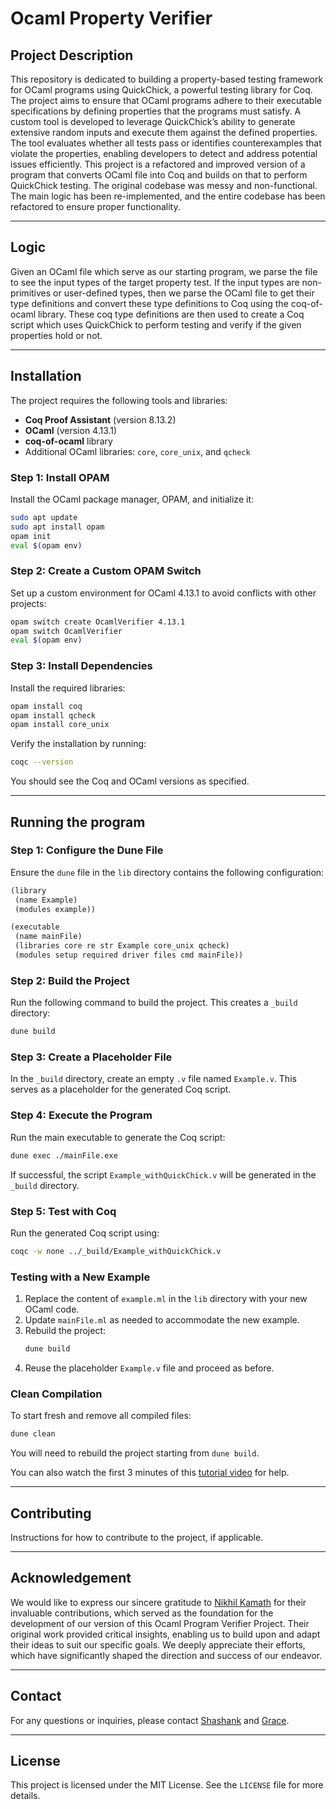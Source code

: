 # Ocaml Property Verifier 

## Project Description

This repository is dedicated to building a property-based testing framework for OCaml programs using QuickChick, a powerful testing library for Coq. The project aims to ensure that OCaml programs adhere to their executable specifications by defining properties that the programs must satisfy. A custom tool is developed to leverage QuickChick’s ability to generate extensive random inputs and execute them against the defined properties. The tool evaluates whether all tests pass or identifies counterexamples that violate the properties, enabling developers to detect and address potential issues efficiently. This project is a refactored and improved version of a program that converts OCaml file into Coq and builds on that to perform QuickChick testing. The original codebase was messy and non-functional. The main logic has been re-implemented, and the entire codebase has been refactored to ensure proper functionality.

---

## Logic

Given an OCaml file which serve as our starting program, we parse the file to see the input types of the target property test. If the input types are non-primitives or user-defined types, then we parse the OCaml file to get their type definitions and convert these type definitions to Coq using the coq-of-ocaml library. These coq type definitions are then used to create a Coq script which uses QuickChick to perform testing and verify if the given properties hold or not.

---

## Installation

The project requires the following tools and libraries:

- **Coq Proof Assistant** (version 8.13.2)
- **OCaml** (version 4.13.1)
- **coq-of-ocaml** library
- Additional OCaml libraries: `core`, `core_unix`, and `qcheck`

### Step 1: Install OPAM
Install the OCaml package manager, OPAM, and initialize it:
```bash
sudo apt update
sudo apt install opam
opam init
eval $(opam env)
```

### Step 2: Create a Custom OPAM Switch
Set up a custom environment for OCaml 4.13.1 to avoid conflicts with other projects:
```bash
opam switch create OcamlVerifier 4.13.1
opam switch OcamlVerifier
eval $(opam env)
```

### Step 3: Install Dependencies
Install the required libraries:
```bash
opam install coq
opam install qcheck
opam install core_unix
```

Verify the installation by running:
```bash
coqc --version
```
You should see the Coq and OCaml versions as specified.

---

## Running the program

### Step 1: Configure the Dune File
Ensure the `dune` file in the `lib` directory contains the following configuration:
```lisp
(library
 (name Example)
 (modules example))

(executable
 (name mainFile)
 (libraries core re str Example core_unix qcheck)
 (modules setup required driver files cmd mainFile)) 
```

### Step 2: Build the Project
Run the following command to build the project. This creates a `_build` directory:
```bash
dune build
```

### Step 3: Create a Placeholder File
In the `_build` directory, create an empty `.v` file named `Example.v`. This serves as a placeholder for the generated Coq script.

### Step 4: Execute the Program
Run the main executable to generate the Coq script:
```bash
dune exec ./mainFile.exe
```

If successful, the script `Example_withQuickChick.v` will be generated in the `_build` directory.

### Step 5: Test with Coq
Run the generated Coq script using:
```bash
coqc -w none ../_build/Example_withQuickChick.v
```

### Testing with a New Example
1. Replace the content of `example.ml` in the `lib` directory with your new OCaml code.  
2. Update `mainFile.ml` as needed to accommodate the new example.  
3. Rebuild the project:
   ```bash
   dune build
   ```
4. Reuse the placeholder `Example.v` file and proceed as before.

### Clean Compilation
To start fresh and remove all compiled files:
```bash
dune clean
```

You will need to rebuild the project starting from `dune build`.  

You can also watch the first 3 minutes of this [tutorial video]() for help.

---

## Contributing

Instructions for how to contribute to the project, if applicable.

---

## Acknowledgement

We would like to express our sincere gratitude to [Nikhil Kamath](https://github.com/nikhil-kamath/quickchick_ocaml) for their invaluable contributions, which served as the foundation for the development of our version of this Ocaml Program Verifier Project. Their original work provided critical insights, enabling us to build upon and adapt their ideas to suit our specific goals. We deeply appreciate their efforts, which have significantly shaped the direction and success of our endeavor.

---

## Contact

For any questions or inquiries, please contact [Shashank](https://github.com/shashanksp04) and [Grace](https://github.com/gracek7689).

---

## License

This project is licensed under the MIT License. See the `LICENSE` file for more details.
